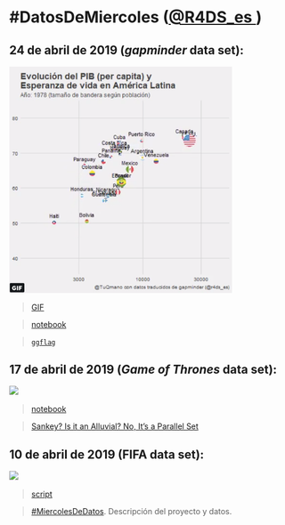# #DatosDeMiercoles ([@R4DS_es ](https://twitter.com/R4DS_es/))
## 24 de abril de 2019 (_gapminder_ data set):

<img src="https://github.com/TuQmano/DatosDeMiercoles/blob/master/plot.PNG?raw=true" width="400">

>[GIF](https://twitter.com/TuQmano/status/1121510635823669253)

>[notebook](https://github.com/TuQmano/DatosDeMiercoles/blob/master/gapminder.Rmd)

>[`ggflag`](https://github.com/rensa/ggflags)


## 17 de abril de 2019 (_Game of Thrones_ data set): 

![](https://pbs.twimg.com/media/D4Y9i23WAAAUnOx.png)

> [notebook](https://github.com/TuQmano/DatosDeMiercoles/blob/master/r4ds_got.Rmd)

> [Sankey? Is it an Alluvial? No, It’s a Parallel Set](https://www.data-imaginist.com/2019/the-ggforce-awakens-again/)

## 10 de abril de 2019 (FIFA data set): 

![](https://pbs.twimg.com/media/D5MXCTuWwAAUp-c.jpg)

> [script](https://github.com/TuQmano/DatosDeMiercoles/blob/master/r4ds_FIFA.R)

> [#MiercolesDeDatos](https://github.com/cienciadedatos/datos-de-miercoles). Descripción del proyecto y datos.
